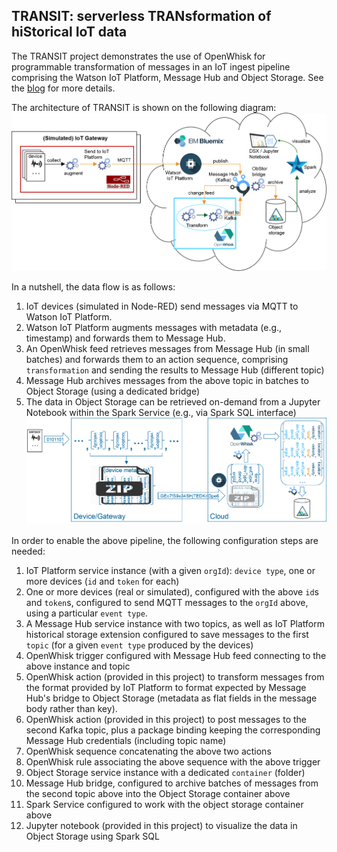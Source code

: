 ## TRANSIT: serverless TRANsformation of hiStorical IoT data

The TRANSIT project demonstrates the use of OpenWhisk for programmable transformation of messages in an IoT ingest pipeline comprising the Watson IoT Platform, Message Hub and Object Storage.
See the [blog](https://medium.com/openwhisk/transit-flexible-pipeline-for-iot-data-with-bluemix-and-openwhisk-4824cf20f1e0) for more details.

The architecture of TRANSIT is shown on the following diagram:
![TRANSIT Architecture](transit-arch.png)

In a nutshell, the data flow is as follows:

1. IoT devices (simulated in Node-RED) send messages via MQTT to Watson IoT Platform.
2. Watson IoT Platform augments messages with metadata (e.g., timestamp) and forwards them to Message Hub.
3. An OpenWhisk feed retrieves messages from Message Hub (in small batches) and forwards them to an action sequence, comprising `transformation` and sending the results to Message Hub (different topic)
4. Message Hub archives messages from the above topic in batches to Object Storage (using a dedicated bridge)
5. The data in Object Storage can be retrieved on-demand from a Jupyter Notebook within the Spark Service (e.g., via Spark SQL interface)
![TRANSIT data flow](transit-flow.png)

In order to enable the above pipeline, the following configuration steps are needed:

1. IoT Platform service instance (with a given `orgId`): `device type`, one or more devices (`id` and `token` for each)
2. One or more devices (real or simulated), configured with the above `id`s and `token`s, configured to send MQTT messages to the `orgId` above, using a particular `event type`.
3. A Message Hub service instance with two topics, as well as IoT Platform historical storage extension configured to save messages to the first `topic` (for a given `event type` produced by the devices)
4. OpenWhisk trigger configured with Message Hub feed connecting to the above instance and topic
5. OpenWhisk action (provided in this project) to transform messages from the format provided by IoT Platform to format expected by Message Hub's bridge to Object Storage (metadata as flat fields in the message body rather than key).
6. OpenWhisk action (provided in this project) to post messages to the second Kafka topic, plus a package binding keeping the corresponding Message Hub credentials (including topic name)
7. OpenWhisk sequence concatenating the above two actions
8. OpenWhisk rule associating the above sequence with the above trigger
9. Object Storage service instance with a dedicated `container` (folder)
10. Message Hub bridge, configured to archive batches of messages from the second topic above into the Object Storage container above
11. Spark Service configured to work with the object storage container above
12. Jupyter notebook (provided in this project) to visualize the data in Object Storage using Spark SQL
